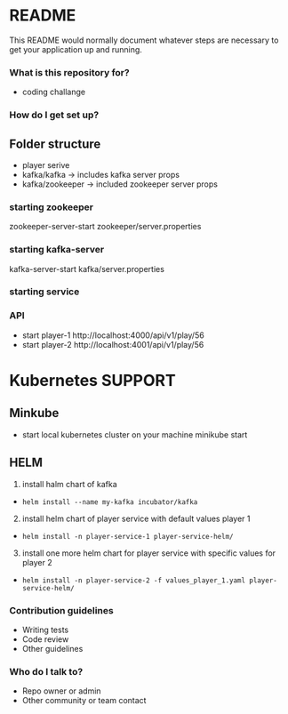 # README #

This README would normally document whatever steps are necessary to get your application up and running.

### What is this repository for? ###
* coding challange

### How do I get set up? ###
## Folder structure ##
- player serive
- kafka/kafka -> includes kafka server props
- kafka/zookeeper -> included zookeeper server props

### starting zookeeper ###
zookeeper-server-start zookeeper/server.properties

### starting kafka-server ###
kafka-server-start kafka/server.properties

### starting service ###

### API ###

- start player-1 
	http://localhost:4000/api/v1/play/56
- start player-2
	http://localhost:4001/api/v1/play/56
	
# Kubernetes SUPPORT #
## Minkube ###
- start local kubernetes cluster on your machine 
	minikube start
	
## HELM ##
1. install halm chart of kafka
 - ```helm install --name my-kafka incubator/kafka```
2. install helm chart of player service with default values player 1  
 - ```helm install -n player-service-1 player-service-helm/```
3. install one more helm chart for player service with specific values for player 2
 - ```helm install -n player-service-2 -f values_player_1.yaml player-service-helm/ ```


### Contribution guidelines ###

* Writing tests
* Code review
* Other guidelines

### Who do I talk to? ###

* Repo owner or admin
* Other community or team contact